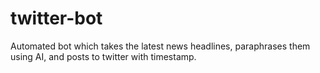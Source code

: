 # twitter-bot
Automated bot which takes the latest news headlines, paraphrases them using AI, and posts to twitter with timestamp.
